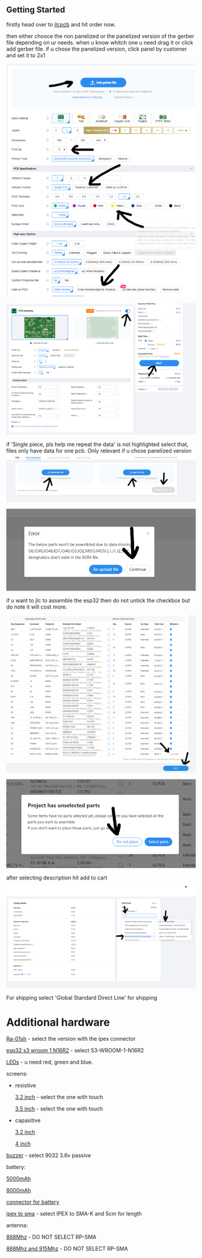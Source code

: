 ## Getting Started

firstly head over to [jlcpcb](https://jlcpcb.com) and hit order now.

then either chooce the non panelized or the panelized version of the gerber file depending on ur needs.
when u know whitch one u need drag it or click add gerber file.
if u chose the panelized version, click panel by customer and set it to 2x1

![starting1](/Images/Guide_images/starting1.png)

![starting2](/Images/Guide_images/starting2.png)

if 'Single piece, pls help me repeat the data' is not highlighted select that, files only have data for one pcb. Only relevant if u chose panelized version
![starting3](/Images/Guide_images/starting3.png)

![starting4](/Images/Guide_images/starting4.png)

if u want to jlc to assemble the esp32 then do not untick the checkbox but do note it will cost more.

![starting5](/Images/Guide_images/starting5.png)

![starting6](/Images/Guide_images/starting6.png)

after selecting description hit add to cart

![starting7](/Images/Guide_images/starting7.png)

For shipping select 'Global Standard Direct Line' for shipping 

# Additional hardware

[Ra-01sh](https://vi.aliexpress.com/item/1005002561194884.html) - select the version with the ipex connector

[esp32 s3 wroom 1 N16R2](https://vi.aliexpress.com/item/1005005230800143.html) - select S3-WROOM-1-N16R2

[LEDs](https://a.aliexpress.com/_EHxXAUv) - u need red, green and blue.

screens:
 - resistive

   [3.2 inch](https://vi.aliexpress.com/item/1005006258575617.html) - select the one with touch

   [3.5 inch](https://vi.aliexpress.com/item/32985467436.html) - select the one with touch

 - capasitive

    [3.2 inch](https://vi.aliexpress.com/item/1005006952065332.html)

    [4 inch](https://vi.aliexpress.com/item/1005007082906950.html)


[buzzer](https://a.aliexpress.com/_EughDX3) -  select 9032 3.6v passive

battery:

[5000mAh](https://vi.aliexpress.com/item/1005005216499731.html)

[8000mAh](https://www.aliexpress.us/item/2251832758431717.html)

[connector for battery](https://vi.aliexpress.com/item/1005006623049916.html)

[ipex to sma](https://vi.aliexpress.com/item/4000848776660.html) - select IPEX to SMA-K and 5cm for length

antenna:

[868Mhz](https://vi.aliexpress.com/item/32972870968.html) - DO NOT SELECT RP-SMA

[868Mhz and 915Mhz](https://vi.aliexpress.com/item/1005004607615001.html) - DO NOT SELECT RP-SMA
